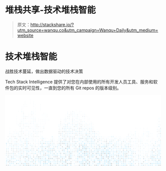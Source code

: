# 堆栈共享-技术堆栈智能

> 原文：<http://stackshare.io/?utm_source=wanqu.co&utm_campaign=Wanqu+Daily&utm_medium=website>

# 技术堆栈智能

战胜技术蔓延，做出数据驱动的技术决策

Tech Stack Intelligence 提供了对您在内部使用的所有开发人员工具、服务和软件包的实时可见性，一直到您的所有 Git repos 的版本级别。

![](img/b32ad8470834fa5fd109c8e2ddf6c443.png)